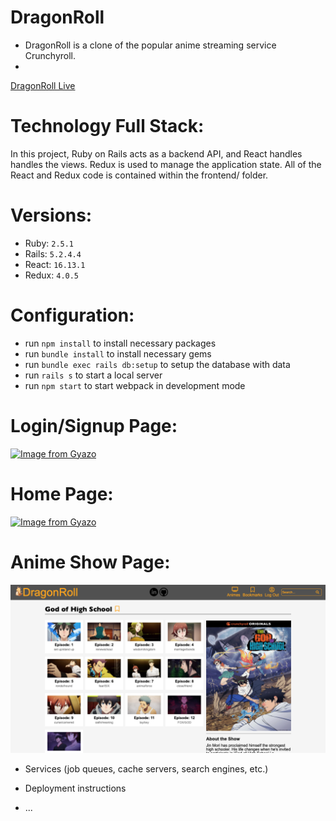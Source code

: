 # DragonRoll

* DragonRoll is a clone of the popular anime streaming service Crunchyroll. 
* 

[DragonRoll Live](https://dragonroll-1.herokuapp.com/#/)

# Technology Full Stack:

In this project, Ruby on Rails acts as a backend API, and React handles handles the views. Redux is used to manage the application state. All of the React and Redux code is contained within the frontend/ folder.

# Versions:

* Ruby: `2.5.1`
* Rails: `5.2.4.4`
* React: `16.13.1`
* Redux: `4.0.5`

# Configuration:

* run `npm install` to install necessary packages
* run `bundle install` to install necessary gems
* run `bundle exec rails db:setup` to setup the database with data
* run `rails s` to start a local server
* run `npm start` to start webpack in development mode

# Login/Signup Page:

[![Image from Gyazo](https://i.gyazo.com/ca5d1aa13720d670024e7a2f5d08911a.gif)](https://gyazo.com/ca5d1aa13720d670024e7a2f5d08911a)

#  Home Page:

[![Image from Gyazo](https://i.gyazo.com/89d08cdcc75c4d7336e34fec46c2a430.gif)](https://gyazo.com/89d08cdcc75c4d7336e34fec46c2a430)

# Anime Show Page:

![AnimeShow](https://github.com/cjbreezey/DragonRoll/blob/main/app/assets/images/AnimeShowPage.png)

* Services (job queues, cache servers, search engines, etc.)

* Deployment instructions

* ...
